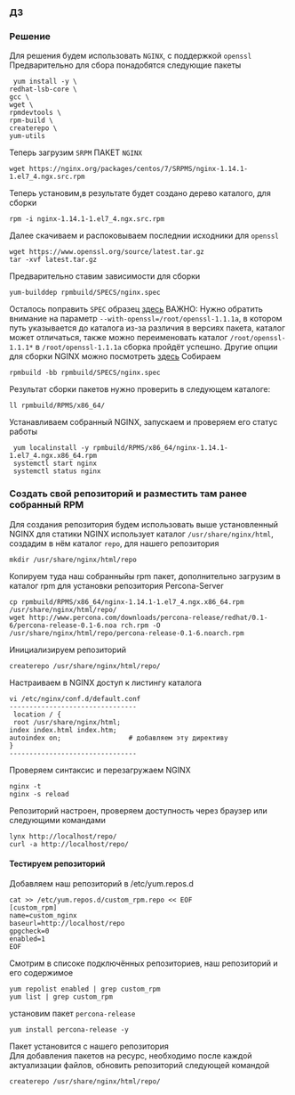 ### ДЗ
### Решение 
Для решения будем использовать `NGINX`, с поддержкой `openssl` 
Предварительно для сбора понадобятся следующие пакеты 
``` 
 yum install -y \
redhat-lsb-core \
gcc \
wget \
rpmdevtools \
rpm-build \
createrepo \
yum-utils
```
Теперь загрузим `SRPM` ПАКЕТ  `NGINX`
```
wget https://nginx.org/packages/centos/7/SRPMS/nginx-1.14.1-1.el7_4.ngx.src.rpm
```
Теперь установим,в результате будет создано дерево каталого, для сборки
```
rpm -i nginx-1.14.1-1.el7_4.ngx.src.rpm
```
Далее скачиваем и распоковываем последнии исходники для `openssl`
```
wget https://www.openssl.org/source/latest.tar.gz
tar -xvf latest.tar.gz
```
Предварительно ставим зависимости для сборки
```
yum-builddep rpmbuild/SPECS/nginx.spec
```
Осталось поправить `SPEC` образец [здесь](https://github.com/dbudakov/8.rpm/blob/master/SPECfile)
ВАЖНО: Нужно обратить внимание на параметр `--with-openssl=/root/openssl-1.1.1a`, в котором путь указывается до каталога
из-за различия в версиях пакета, каталог может отличаться, также можно переименовать каталог `/root/openssl-1.1.1*` в `/root/openssl-1.1.1a`
сборка пройдёт успешно. Другие опции для сборки NGINX можно посмотреть [здесь](https://nginx.org/ru/docs/configure.html) 
Собираем
```
rpmbuild -bb rpmbuild/SPECS/nginx.spec
```
Результат сборки пакетов нужно проверить в следующем каталоге:
```
ll rpmbuild/RPMS/x86_64/
```
Устанавливаем собранный NGINX, запускаем и проверяем его статус работы  
```
 yum localinstall -y rpmbuild/RPMS/x86_64/nginx-1.14.1-1.el7_4.ngx.x86_64.rpm
 systemctl start nginx
 systemctl status nginx
```
 ### Создать свой репозиторий и разместить там ранее собранный RPM
 Для создания репозитория будем использовать выше установленный NGINX
 для статики NGINX использует каталог `/usr/share/nginx/html`, создадим в нём каталог `repo`, для нашего репозитория  
 ```
 mkdir /usr/share/nginx/html/repo
 ```
 Копируем туда наш собранныйы rpm пакет, дополнительно загрузим в каталог rpm для установки репозитория Percona-Server
 ```
 cp rpmbuild/RPMS/x86_64/nginx-1.14.1-1.el7_4.ngx.x86_64.rpm /usr/share/nginx/html/repo/
 wget http://www.percona.com/downloads/percona-release/redhat/0.1-6/percona-release-0.1-6.noa rch.rpm -O /usr/share/nginx/html/repo/percona-release-0.1-6.noarch.rpm
 ```
 Инициализируем репозиторий
 ```
 createrepo /usr/share/nginx/html/repo/
 ```
 Настраиваем в NGINX доступ к листингу каталога
 ```
 vi /etc/nginx/conf.d/default.conf
--------------------------------
  location / {
  root /usr/share/nginx/html;
index index.html index.htm;
autoindex on;                 # добавляем эту директиву
}
--------------------------------
```
Проверяем синтаксис и перезагружаем NGINX
```
nginx -t
nginx -s reload
```
Репозиторий настроен, проверяем доступность через браузер или следующими командами
```
lynx http://localhost/repo/
curl -a http://localhost/repo/
```
#### Тестируем репозиторий  
Добавляем наш репозиторий в /etc/yum.repos.d
```
cat >> /etc/yum.repos.d/custom_rpm.repo << EOF
[custom_rpm]
name=custom_nginx
baseurl=http://localhost/repo
gpgcheck=0
enabled=1
EOF
```
Смотрим в списоке подключённых репозиториев, наш репозиторий и его содержимое 
```
yum repolist enabled | grep custom_rpm
yum list | grep custom_rpm
```
установим пакет `percona-release`
```
yum install percona-release -y
```
Пакет установится с нашего репозитория  
Для добавления пакетов на ресурс, необходимо после каждой актуализации файлов, обновить репозиторий следующей командой  
```
createrepo /usr/share/nginx/html/repo/
```

